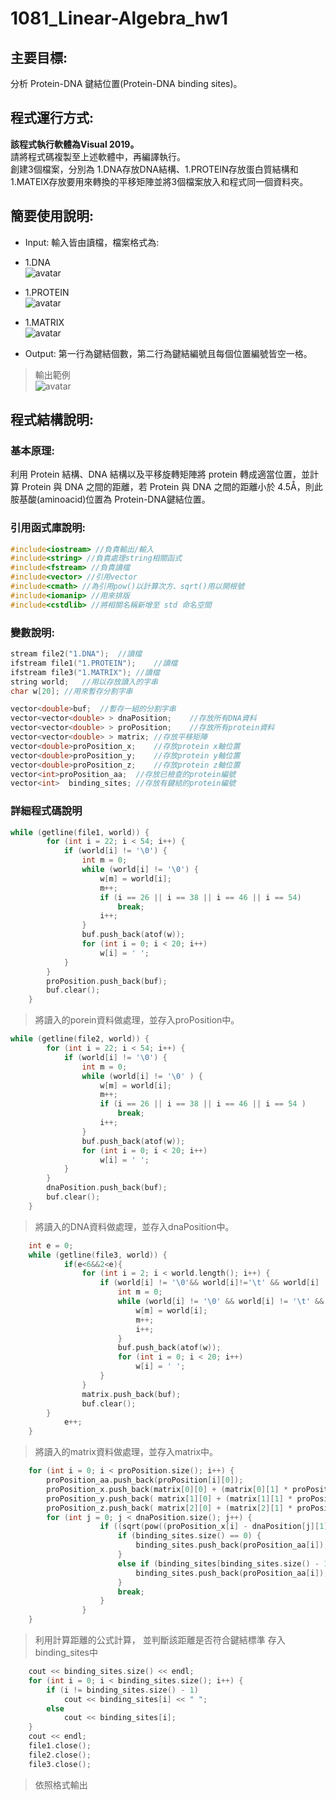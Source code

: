 # 1081_Linear-Algebra_hw1 
## 主要目標:  
分析 Protein-DNA 鍵結位置(Protein-DNA binding sites)。

## 程式運行方式:  

**該程式執行軟體為Visual 2019。**   
請將程式碼複製至上述軟體中，再編譯執行。  
創建3個檔案，分別為 1.DNA存放DNA結構、1.PROTEIN存放蛋白質結構和1.MATEIX存放要用來轉換的平移矩陣並將3個檔案放入和程式同一個資料夾。

## 簡要使用說明:  
- Input: 輸入皆由讀檔，檔案格式為: 
- 1.DNA  
![avatar](https://upload.cc/i1/2020/10/21/zfPIZu.jpg) 

- 1.PROTEIN  
![avatar](https://upload.cc/i1/2020/10/21/vNUTmF.jpg) 

- 1.MATRIX  
![avatar](https://upload.cc/i1/2020/10/21/sBqXZb.jpg) 


- Output: 第一行為鍵結個數，第二行為鍵結編號且每個位置編號皆空一格。 
> 輸出範例  
![avatar](https://upload.cc/i1/2020/10/21/09Ie12.jpg)  

## 程式結構說明:  

### 基本原理:  
利用 Protein 結構、DNA 結構以及平移旋轉矩陣將 protein 轉成適當位置，並計算 Protein 與 DNA 之間的距離，若 Protein 與 DNA 之間的距離小於 4.5Å，則此胺基酸(aminoacid)位置為 Protein-DNA鍵結位置。 

### 引用函式庫說明:
```cpp
#include<iostream> //負責輸出/輸入
#include<string> //負責處理string相關函式
#include<fstream> //負責讀檔
#include<vector> //引用vector
#include<cmath> //為引用pow()以計算次方、sqrt()用以開根號
#include<iomanip> //用來排版
#include<cstdlib> //將相關名稱新增至 std 命名空間
```

### 變數說明:
```cpp
stream file2("1.DNA");  //讀檔 
ifstream file1("1.PROTEIN");    //讀檔 
ifstream file3("1.MATRIX"); //讀檔 
string world;   //用以存放讀入的字串 
char w[20]; //用來暫存分割字串 

vector<double>buf;  //暫存一組的分割字串
vector<vector<double> > dnaPosition;    //存放所有DNA資料 
vector<vector<double> > proPosition;    //存放所有protein資料
vector<vector<double> > matrix; //存放平移矩陣
vector<double>proPosition_x;    //存放protein x軸位置
vector<double>proPosition_y;    //存放protein y軸位置
vector<double>proPosition_z;    //存放protein z軸位置
vector<int>proPosition_aa;  //存放已檢查的protein編號
vector<int>  binding_sites; //存放有鍵結的protein編號
```
### 詳細程式碼說明

```cpp
while (getline(file1, world)) {
		for (int i = 22; i < 54; i++) {
			if (world[i] != '\0') {
				int m = 0;
				while (world[i] != '\0') {
					w[m] = world[i];
					m++;
					if (i == 26 || i == 38 || i == 46 || i == 54)
						break;
					i++;
				}
				buf.push_back(atof(w));
				for (int i = 0; i < 20; i++)
					w[i] = ' ';
			}
		}
		proPosition.push_back(buf);
		buf.clear();
	}
```
> 將讀入的porein資料做處理，並存入proPosition中。

```cpp
while (getline(file2, world)) {
		for (int i = 22; i < 54; i++) {
			if (world[i] != '\0') {			
				int m = 0;
				while (world[i] != '\0' ) {
					w[m] = world[i];
					m++;
					if (i == 26 || i == 38 || i == 46 || i == 54 )
						break;
					i++;
				}
				buf.push_back(atof(w));
				for (int i = 0; i < 20; i++)
					w[i] = ' ';
			}					
		}
		dnaPosition.push_back(buf);
		buf.clear();
	}
```
> 將讀入的DNA資料做處理，並存入dnaPosition中。
```cpp
    int e = 0;
	while (getline(file3, world)) {	
			if(e<6&&2<e){
				for (int i = 2; i < world.length(); i++) {
					if (world[i] != '\0'&& world[i]!='\t' && world[i] != ' ') {
						int m = 0;
						while (world[i] != '\0' && world[i] != '\t' && world[i] != '\n' && world[i] != ' ') {
							w[m] = world[i];
							m++;
							i++;
						}
						buf.push_back(atof(w));
						for (int i = 0; i < 20; i++)
							w[i] = ' ';
					}
				}
				matrix.push_back(buf);
				buf.clear();
		}
			e++;			
	}
```
> 將讀入的matrix資料做處理，並存入matrix中。
```cpp
	for (int i = 0; i < proPosition.size(); i++) {
		proPosition_aa.push_back(proPosition[i][0]);
		proPosition_x.push_back(matrix[0][0] + (matrix[0][1] * proPosition[i][1]) + (matrix[0][2] * proPosition[i][2]) + (matrix[0][3] * proPosition[i][3]));
		proPosition_y.push_back( matrix[1][0] + (matrix[1][1] * proPosition[i][1]) + (matrix[1][2] * proPosition[i][2]) + (matrix[1][3] * proPosition[i][3]));
		proPosition_z.push_back( matrix[2][0] + (matrix[2][1] * proPosition[i][1]) + (matrix[2][2] * proPosition[i][2]) + (matrix[2][3] * proPosition[i][3]));
		for (int j = 0; j < dnaPosition.size(); j++) {
					if ((sqrt(pow((proPosition_x[i] - dnaPosition[j][1]), 2) + pow((proPosition_y[i] - dnaPosition[j][2]), 2) + pow((proPosition_z[i] - dnaPosition[j][3]), 2))) < 4.5) {
						if (binding_sites.size() == 0) {
							binding_sites.push_back(proPosition_aa[i]);
						}
						else if (binding_sites[binding_sites.size() - 1] != proPosition_aa[i]) {
							binding_sites.push_back(proPosition_aa[i]);
						}
						break;
					}
				}
	}
```
> 利用計算距離的公式計算，
> 並判斷該距離是否符合鍵結標準
> 存入binding_sites中
```cpp
	cout << binding_sites.size() << endl;
	for (int i = 0; i < binding_sites.size(); i++) {
		if (i != binding_sites.size() - 1)
			cout << binding_sites[i] << " ";
		else
			cout << binding_sites[i];
	}
	cout << endl;
	file1.close();
	file2.close();
	file3.close();
```
> 依照格式輸出
